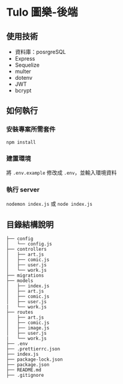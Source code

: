 # Tulo 圖樂-後端

## 使用技術

* 資料庫：posrgreSQL
* Express
* Sequelize
* multer
* dotenv
* JWT
* bcrypt

## 如何執行

### 安裝專案所需套件

`npm install`

### 建置環境

將 `.env.example` 修改成 `.env`，並輸入環境資料

### 執行 server 

`nodemon index.js` 或 `node index.js`

## 目錄結構說明

```
├── config                      
│   └── config.js
├── controllers                      
│   ├── art.js     
│   ├── comic.js         
│   ├── user.js         
│   └── work.js   
├── migrations 
├── models                      
│   ├── index.js                
│   ├── art.js       
│   ├── comic.js 
│   ├── user.js
|   └── work.js
├── routes                      
│   ├── art.js                
│   ├── comic.js       
│   ├── image.js 
│   ├── user.js
|   └── work.js
├── .env
├── .prettierrc.json
├── index.js
├── package-lock.json
├── package.json
├── README.md
├── .gitignore
```
